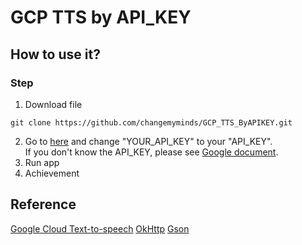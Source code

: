 # GCP TTS by API_KEY 

## How to use it?
### Step
1. Download file 
```
git clone https://github.com/changemyminds/GCP_TTS_ByAPIKEY.git
```
2. Go to [here](https://github.com/changemyminds/GCP_TTS_ByAPIKEY/blob/master/app/src/main/java/darren/gcptts/tts/gcp/Config.java) and change "YOUR_API_KEY" to your "API_KEY".<br>If you don't know the API_KEY, please see [Google document](https://cloud.google.com/docs/authentication/api-keys).
3. Run app
4. Achievement

## Reference
[Google Cloud Text-to-speech](https://cloud.google.com/text-to-speech/docs/)
[OkHttp](http://square.github.io/okhttp/)
[Gson](https://github.com/google/gson)

